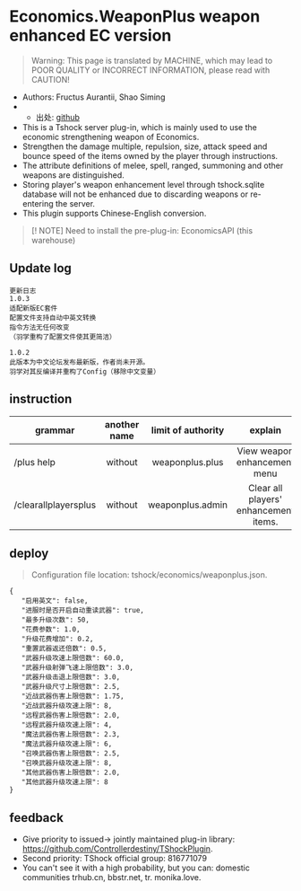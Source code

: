 # Economics.WeaponPlus weapon enhanced EC version

> Warning: This page is translated by MACHINE, which may lead to POOR QUALITY or INCORRECT INFORMATION, please read with CAUTION!


- Authors: Fructus Aurantii, Shao Siming
- - 出处: [github](https://github.com/skywhale-zhi/WeaponPlusCostCoin) 
- This is a Tshock server plug-in, which is mainly used to use the economic strengthening weapon of Economics.
- Strengthen the damage multiple, repulsion, size, attack speed and bounce speed of the items owned by the player through instructions.
- The attribute definitions of melee, spell, ranged, summoning and other weapons are distinguished.
- Storing player's weapon enhancement level through tshock.sqlite database will not be enhanced due to discarding weapons or re-entering the server.
- This plugin supports Chinese-English conversion.

> [! NOTE]
> Need to install the pre-plug-in: EconomicsAPI (this warehouse)

## Update log

```
更新日志
1.0.3
适配新版EC套件
配置文件支持自动中英文转换
指令方法无任何改变
（羽学重构了配置文件使其更简洁）

1.0.2
此版本为中文论坛发布最新版，作者尚未开源。
羽学对其反编译并重构了Config（移除中文变量）
```

## instruction

|grammar|another name|limit of authority|explain|
| -------------- |:---------:|:------------:|:------:|
|/plus help|without|weaponplus.plus|View weapon enhancement menu|
|/clearallplayersplus|without|weaponplus.admin|Clear all players' enhancement items.|

## deploy
> Configuration file location: tshock/economics/weaponplus.json.
```
{
   "启用英文": false,
   "进服时是否开启自动重读武器": true,
   "最多升级次数": 50,
   "花费参数": 1.0,
   "升级花费增加": 0.2,
   "重置武器返还倍数": 0.5,
   "武器升级攻速上限倍数": 60.0,
   "武器升级射弹飞速上限倍数": 3.0,
   "武器升级击退上限倍数": 3.0,
   "武器升级尺寸上限倍数": 2.5,
   "近战武器伤害上限倍数": 1.75,
   "近战武器升级攻速上限": 8,
   "远程武器伤害上限倍数": 2.0,
   "远程武器升级攻速上限": 4,
   "魔法武器伤害上限倍数": 2.3,
   "魔法武器升级攻速上限": 6,
   "召唤武器伤害上限倍数": 2.5,
   "召唤武器升级攻速上限": 8,
   "其他武器伤害上限倍数": 2.0,
   "其他武器升级攻速上限": 8
}
```

## feedback
- Give priority to issued-> jointly maintained plug-in library: https://github.com/Controllerdestiny/TShockPlugin.
- Second priority: TShock official group: 816771079
- You can't see it with a high probability, but you can: domestic communities trhub.cn, bbstr.net, tr. monika.love.